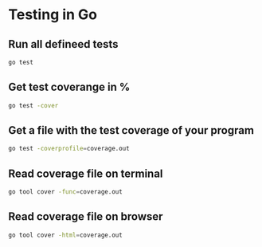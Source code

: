# Testing in Go

## Run all defineed tests
```bash
go test
```

## Get test coverange in %
```bash
go test -cover
```

## Get a file with the test coverage of your program
```bash
go test -coverprofile=coverage.out
```

## Read coverage file on terminal
```bash
go tool cover -func=coverage.out
```

## Read coverage file on browser
```bash
go tool cover -html=coverage.out
```